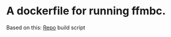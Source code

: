 # A dockerfile for running ffmbc.
Based on this: [Repo](https://github.com/mediatechlab/ffmbc) build script